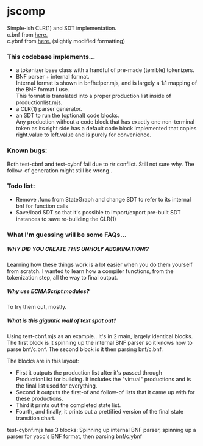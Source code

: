 # jscomp

Simple-ish CLR(1) and SDT implementation.  
c.bnf from [here.](https://cs.wmich.edu/~gupta/teaching/cs4850/sumII06/The%20syntax%20of%20C%20in%20Backus-Naur%20form.htm)  
c.ybnf from [here.](http://www.cs.man.ac.uk/~pjj/bnf/c_syntax.bnf) (slightly modified formatting)  

### This codebase implements...
* a tokenizer base class with a handful of pre-made (terrible) tokenizers.
* BNF parser + internal format.  
 Internal format is shown in bnfhelper.mjs, and is largely a 1:1 mapping of the BNF format I use.  
 This format is translated into a proper production list inside of productionlist.mjs.
* a CLR(1) parser generator.
* an SDT to run the (optional) code blocks.  
 Any production without a code block that has exactly one non-terminal token as its right side has a default code block implemented that copies right.value to left.value and is purely for convenience.

### Known bugs:

Both test-cbnf and test-cybnf fail due to r/r conflict. Still not sure why. The follow-of generation might still be wrong..

### Todo list:

* Remove .func from StateGraph and change SDT to refer to its internal bnf for function calls
* Save/load SDT so that it's possible to import/export pre-built SDT instances to save re-building the CLR(1)

### What I'm guessing will be some FAQs...

##### WHY DID YOU CREATE THIS UNHOLY ABOMINATION!?
Learning how these things work is a lot easier when you do them yourself from scratch. I wanted to learn how a compiler functions, from the tokenization step, all the way to final output.

##### Why use ECMAScript modules?
To try them out, mostly.

##### What is this gigantic wall of text spat out?
Using test-cbnf.mjs as an example..
It's in 2 main, largely identical blocks.
The first block is it spinning up the internal BNF parser so it knows how to parse bnf/c.bnf.
The second block is it then parsing bnf/c.bnf.

The blocks are in this layout:
* First it outputs the production list after it's passed through ProductionList for building. It includes the "virtual" productions and is the final list used for everything.
* Second it outputs the first-of and follow-of lists that it came up with for these productions.
* Third it prints out the completed state list.
* Fourth, and finally, it prints out a prettified version of the final state transition chart.

test-cybnf.mjs has 3 blocks: Spinning up internal BNF parser, spinning up a parser for yacc's BNF format, then parsing bnf/c.ybnf
